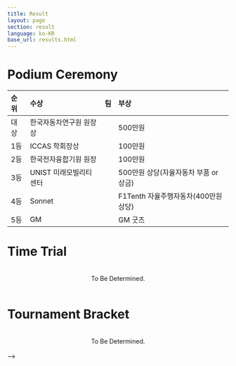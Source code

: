 ```yaml
---
title: Result
layout: page
section: result
language: ko-KR
base_url: results.html
---
```


# Podium Ceremony


| 순위 | 수상 | 팀 | 부상 |
|:---|:---|:---|:---|
| 대상 | 한국자동차연구원 원장상 | | 500만원 |
| 1등 | ICCAS 학회장상 | | 100만원 |
| 2등 | 한국전자융합기원 원장 | | 100만원 |
| 3등 | UNIST 미래모빌리티센터 | | 500만원 상당(자율자동차 부품 or 상금) |
| 4등 | Sonnet | | F1Tenth 자율주행자동차(400만원상당) |
| 5등 | GM | | GM 굿즈 |


# Time Trial

<br>
<center>
To Be Determined.
<!-- <img src="../images/result_tt.png"  style="width: 80%" alt="Time Trial" /> -->
</center>
<br>

# Tournament Bracket

<br>
<center>
To Be Determined.

<!-- <img src="../images/result_bracket.png"  style="width: 80%" alt="Tournament Bracket" /> -->
</center>
<br>

<!-- # Head to Head

<br>
<center>
To Be Determined.

<!-- <img src="../images/result_hth.png"  alt="Head to Head" /> -->
<!-- </center>
<br> --> -->

